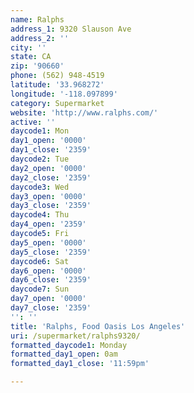 ```yaml
---
name: Ralphs
address_1: 9320 Slauson Ave
address_2: ''
city: ''
state: CA
zip: '90660'
phone: (562) 948-4519
latitude: '33.968272'
longitude: '-118.097899'
category: Supermarket
website: 'http://www.ralphs.com/'
active: ''
daycode1: Mon
day1_open: '0000'
day1_close: '2359'
daycode2: Tue
day2_open: '0000'
day2_close: '2359'
daycode3: Wed
day3_open: '0000'
day3_close: '2359'
daycode4: Thu
day4_open: '2359'
daycode5: Fri
day5_open: '0000'
day5_close: '2359'
daycode6: Sat
day6_open: '0000'
day6_close: '2359'
daycode7: Sun
day7_open: '0000'
day7_close: '2359'
'': ''
title: 'Ralphs, Food Oasis Los Angeles'
uri: /supermarket/ralphs9320/
formatted_daycode1: Monday
formatted_day1_open: 0am
formatted_day1_close: '11:59pm'

---
```

